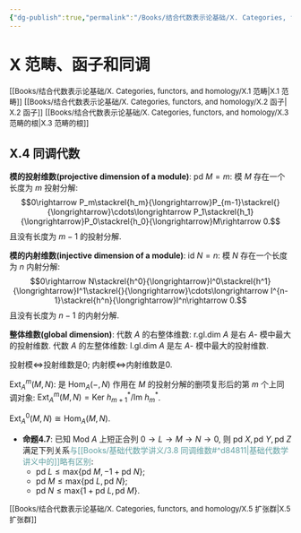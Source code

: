 ```yaml
---
{"dg-publish":true,"permalink":"/Books/结合代数表示论基础/Ⅹ. Categories, functors, and homology/Ⅹ.4 同调代数/","dgPassFrontmatter":true,"created":"2024-08-05T17:26:19.234+08:00","updated":"2024-08-07T08:33:00.904+08:00"}
---
```


# Ⅹ 范畴、函子和同调

<font size="2">[[Books/结合代数表示论基础/Ⅹ. Categories, functors, and homology/Ⅹ.1 范畴\|Ⅹ.1 范畴]]</font>
<font size="2"> [[Books/结合代数表示论基础/Ⅹ. Categories, functors, and homology/Ⅹ.2 函子\|Ⅹ.2 函子]]</font>
<font size="2">[[Books/结合代数表示论基础/Ⅹ. Categories, functors, and homology/Ⅹ.3 范畴的根\|Ⅹ.3 范畴的根]]</font>
## Ⅹ.4 同调代数

**模的投射维数(projective dimension of a module)**:  $\mathrm{pd\ }M=m$: 模 $M$ 存在一个长度为 $m$ 投射分解: 
$$0\rightarrow P_m\stackrel{h_m}{\longrightarrow}P_{m-1}\stackrel{}{\longrightarrow}\cdots\longrightarrow P_1\stackrel{h_1}{\longrightarrow}P_0\stackrel{h_0}{\longrightarrow}M\rightarrow 0.$$
且没有长度为 $m-1$ 的投射分解.

**模的内射维数(injective dimension of a module)**:  $\mathrm{id\ }N=n$: 模 $N$ 存在一个长度为 $n$ 内射分解: 
$$0\rightarrow N\stackrel{h^0}{\longrightarrow}I^0\stackrel{h^1}{\longrightarrow}I^1\stackrel{}{\longrightarrow}\cdots\longrightarrow I^{n-1}\stackrel{h^n}{\longrightarrow}I^n\rightarrow 0.$$
且没有长度为 $n-1$ 的内射分解.

**整体维数(global dimension)**: 代数 $A$ 的右整体维数:  $\mathrm{r.gl.dim}\ A$ 是右 $A$- 模中最大的投射维数. 代数 $A$ 的左整体维数:  $\mathrm{l.gl.dim}\ A$ 是左 $A$- 模中最大的投射维数.

投射模$\Longleftrightarrow$投射维数是0;
内射模$\Longleftrightarrow$内射维数是0.

 $\mathrm{Ext}^{m}_{A}(M,N)$: 是 $\mathrm{Hom}_A(-,N)$ 作用在 $M$ 的投射分解的删项复形后的第 $m$ 个上同调对象:  $\mathrm{Ext}^{m}_{A}(M,N)=\mathrm{Ker\ }h^*_{m+1}/\mathrm{Im\ }h^*_m$.

 $\mathrm{Ext}^{0}_{A}(M,N)\cong \mathrm{Hom}_A(M,N)$.

+ **命题4.7**: 已知 $\mathrm{Mod\ }A$ 上短正合列 $0\rightarrow L\rightarrow M\rightarrow N\rightarrow 0$, 则 $\mathrm{pd\ }X,\mathrm{pd\ }Y,\mathrm{pd\ }Z$ 满足下列关系<font color=CadetBlue>与[[Books/基础代数学讲义/3.8 同调维数#^d84811\|基础代数学讲义中的]]略有区别</font>:
	+ $\mathrm{pd\ }L\leqslant \mathrm{max}\{ \mathrm{pd\ }M,-1+\mathrm{pd\ }N \}$;
	+ $\mathrm{pd\ }M\leqslant \mathrm{max}\{ \mathrm{pd\ }L,\mathrm{pd\ }N \}$;
	+ $\mathrm{pd\ }N\leqslant \mathrm{max}\{ 1+\mathrm{pd\ }L,\mathrm{pd\ }M \}$.

<font size="2">[[Books/结合代数表示论基础/Ⅹ. Categories, functors, and homology/Ⅹ.5 扩张群\|Ⅹ.5 扩张群]]</font>